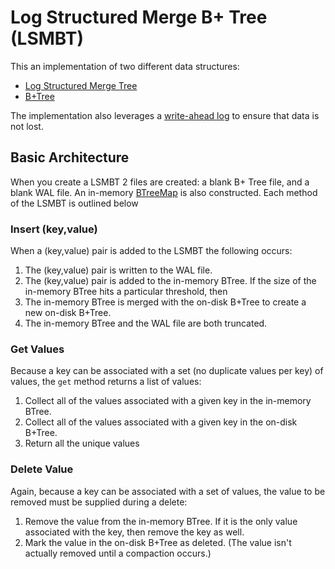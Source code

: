 # Log Structured Merge B+ Tree (LSMBT)

This an implementation of two different data structures:
* [Log Structured Merge Tree](https://en.wikipedia.org/wiki/Log-structured_merge-tree)
* [B+Tree](https://en.wikipedia.org/wiki/B%2B_tree)

The implementation also leverages a [write-ahead log](https://en.wikipedia.org/wiki/Write-ahead_logging) to ensure that data is not lost.

## Basic Architecture

When you create a LSMBT 2 files are created: a blank B+ Tree file, and a blank WAL file. An in-memory [BTreeMap](https://doc.rust-lang.org/stable/std/collections/struct.BTreeMap.html) is also constructed. Each method of the LSMBT is outlined below

### Insert (key,value)
When a (key,value) pair is added to the LSMBT the following occurs:
1. The (key,value) pair is written to the WAL file.
1. The (key,value) pair is added to the in-memory BTree. If the size of the in-memory BTree hits a particular threshold, then
  1. The in-memory BTree is merged with the on-disk B+Tree to create a new on-disk B+Tree.
  1. The in-memory BTree and the WAL file are both truncated.

### Get Values
Because a key can be associated with a set (no duplicate values per key) of values, the `get` method returns a list of values:

1. Collect all of the values associated with a given key in the in-memory BTree.
1. Collect all of the values associated with a given key in the on-disk B+Tree.
1. Return all the unique values

### Delete Value
Again, because a key can be associated with a set of values, the value to be removed must be supplied during a delete:

1. Remove the value from the in-memory BTree. If it is the only value associated with the key, then remove the key as well.
1. Mark the value in the on-disk B+Tree as deleted. (The value isn't actually removed until a compaction occurs.)

